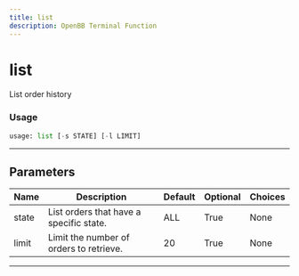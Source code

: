 ```yaml
---
title: list
description: OpenBB Terminal Function
---
```


# list

List order history

### Usage 
```python
usage: list [-s STATE] [-l LIMIT]
```

---
## Parameters

| Name | Description | Default | Optional | Choices |
| ---- | ----------- | ------- | -------- | ------- |
| state | List orders that have a specific state. | ALL | True | None |
| limit | Limit the number of orders to retrieve. | 20 | True | None |


---
